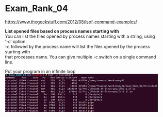 # Exam_Rank_04

https://www.thegeekstuff.com/2012/08/lsof-command-examples/<br>

<strong>List opened files based on process names starting with</strong><br>
You can list the files opened by process names starting with a string, using ‘-c’ option.<br>
-c followed by the process name will list the files opened by the process starting with<br>
that processes name. You can give multiple -c switch on a single command line.<br>

Put your program in an infinite loop
![](open_pipe.png)
